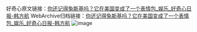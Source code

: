 好奇心原文链接：[你还记得兔斯基吗？它在美国变成了一个表情包_娱乐_好奇心日报-韩方航](https://www.qdaily.com/articles/8731.html)
WebArchive归档链接：[你还记得兔斯基吗？它在美国变成了一个表情包_娱乐_好奇心日报-韩方航](http://web.archive.org/web/20160305025221/http://www.qdaily.com/articles/8731.html)
![image](http://ww3.sinaimg.cn/large/007d5XDpgy1g3vdrhteejj30u02n94qp)